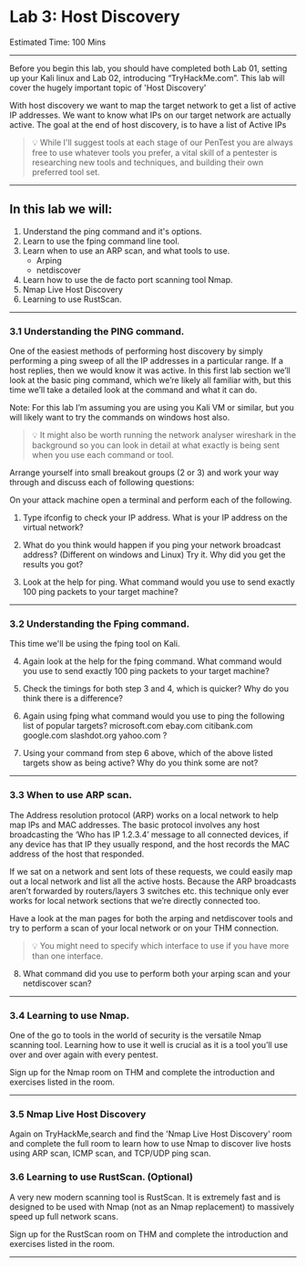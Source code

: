 # Lab 3: Host Discovery

Estimated Time: 100 Mins
___


Before you begin this lab, you should have completed both Lab 01, setting up your Kali linux and Lab 02, introducing “TryHackMe.com”. This lab will cover the hugely important topic of 'Host Discovery'

With host discovery we want to map the target network to get a list of active IP addresses. We want to know what IPs on our target network are actually active. The goal at the end of host discovery, is to have a list of Active IPs

> 💡 While I'll suggest tools at each stage of our PenTest you are always free to use whatever tools you prefer, a vital skill of a pentester is researching new tools and techniques, and building their own preferred tool set.
___


## In this lab we will: 

1. Understand the ping command and it's options.  
2. Learn to use the fping command line tool. 
3. Learn when to use an ARP scan, and what tools to use. 
    - Arping 
    - netdiscover 
4. Learn how to use the de facto port scanning tool Nmap.
5. Nmap Live Host Discovery
6. Learning to use RustScan.  
___


### 3.1 Understanding the PING command. 

One of the easiest methods of performing host discovery by simply performing a ping sweep of all the IP addresses in a particular range. If a host replies, then we would know it was active. In this first lab section we’ll look at the basic ping command, which we’re likely all familiar with, but this time we’ll take a detailed look at the command and what it can do.  

Note: For this lab I’m assuming you are using you Kali VM or similar, but you will likely want to try the commands on windows host also. 

> 💡 It might also be worth running the network analyser wireshark in the background so you can look in detail at what exactly is being sent when you use each command or tool.  

 
Arrange yourself into small breakout groups (2 or 3) and work your way through and discuss each of following questions: 

On your attack machine open a terminal and perform each of the following. 

1. Type ifconfig to check your IP address. What is your IP address on the virtual network? 

2. What do you think would happen if you ping your network broadcast address? (Different on windows and Linux) Try it. Why did you get the results you got?

3. Look at the help for ping. What command would you use to send exactly 100 ping packets to your target machine? 
___


### 3.2 Understanding the Fping command. 

This time we'll be using the fping tool on Kali. 

4. Again look at the help for the fping command. What command would you use to send exactly 100 ping packets to your target machine? 

5. Check the timings for both step 3 and 4, which is quicker? Why do you think there is a difference?

6. Again using fping what command would you use to ping the following list of popular targets? microsoft.com ebay.com citibank.com google.com slashdot.org yahoo.com ?

7. Using your command from step 6 above, which of the above listed targets show as being active? Why do you think some are not? 
___
 

### 3.3 When to use ARP scan.  

The Address resolution protocol (ARP) works on a local network to help map IPs and MAC addresses. The basic protocol involves any host broadcasting the ‘Who has IP 1.2.3.4’ message to all connected devices, if any device has that IP they usually respond, and the host records the MAC address of the host that responded. 

If we sat on a network and sent lots of these requests, we could easily map out a local network and list all the active hosts. Because the ARP broadcasts aren’t forwarded by routers/layers 3 switches etc. this technique only ever works for local network sections that we’re directly connected too. 

Have a look at the man pages for both the arping and netdiscover tools and try to perform a scan of your local network or on your THM connection.  

> 💡 You might need to specify which interface to use if you have more than one interface. 

8. What command did you use to perform both your arping scan and your netdiscover scan?
___


### 3.4 Learning to use Nmap.  

One of the go to tools in the world of security is the versatile Nmap scanning tool. Learning how to use it well is crucial as it is a tool you’ll use over and over again with every pentest. 

Sign up for the Nmap room on THM and complete the introduction and exercises listed in the room. 
___

### 3.5 Nmap Live Host Discovery

Again on TryHackMe,search and find the 'Nmap Live Host Discovery' room and complete the full room to learn how to use Nmap to discover live hosts using ARP scan, ICMP scan, and TCP/UDP ping scan.


### 3.6 Learning to use RustScan. (Optional)

A very new modern scanning tool is RustScan. It is extremely fast and is designed to be used with Nmap (not as an Nmap replacement) to massively speed up full network scans.  

Sign up for the RustScan room on THM and complete the introduction and exercises listed in the room. 
___


 

 
